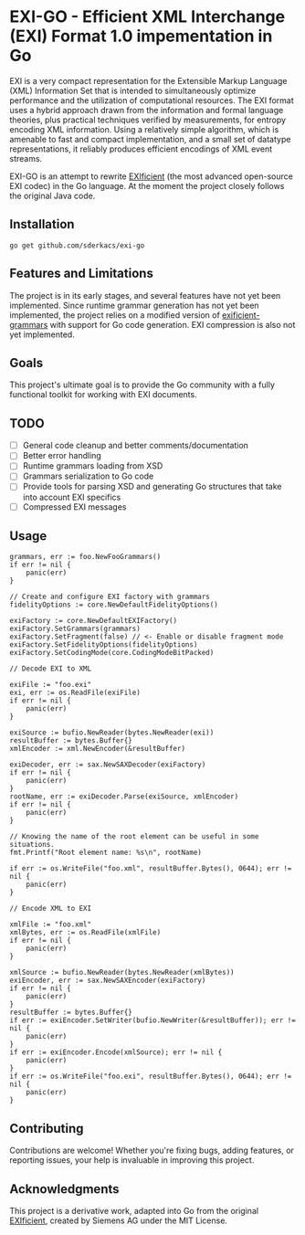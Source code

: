 # EXI-GO - Efficient XML Interchange (EXI) Format 1.0 impementation in Go

EXI is a very compact representation for the Extensible Markup Language (XML) Information Set that is intended to simultaneously optimize performance and the utilization of computational resources. The EXI format uses a hybrid approach drawn from the information and formal language theories, plus practical techniques verified by measurements, for entropy encoding XML information. Using a relatively simple algorithm, which is amenable to fast and compact implementation, and a small set of datatype representations, it reliably produces efficient encodings of XML event streams.

EXI-GO is an attempt to rewrite [EXIficient](https://github.com/EXIficient) (the most advanced open-source EXI codec) in the Go language. At the moment the project closely follows the original Java code.

## Installation

```
go get github.com/sderkacs/exi-go
```

## Features and Limitations

The project is in its early stages, and several features have not yet been implemented. Since runtime grammar generation has not yet been implemented, the project relies on a modified version of [exificient-grammars](https://github.com/sderkacs/exificient-grammars) with support for Go code generation. EXI compression is also not yet implemented.

## Goals

This project's ultimate goal is to provide the Go community with a fully functional toolkit for working with EXI documents.

## TODO

- [ ] General code cleanup and better comments/documentation
- [ ] Better error handling
- [ ] Runtime grammars loading from XSD
- [ ] Grammars serialization to Go code
- [ ] Provide tools for parsing XSD and generating Go structures that take into account EXI specifics
- [ ] Compressed EXI messages

## Usage

```
grammars, err := foo.NewFooGrammars()
if err != nil {
    panic(err)
}

// Create and configure EXI factory with grammars
fidelityOptions := core.NewDefaultFidelityOptions()

exiFactory := core.NewDefaultEXIFactory()
exiFactory.SetGrammars(grammars)
exiFactory.SetFragment(false) // <- Enable or disable fragment mode
exiFactory.SetFidelityOptions(fidelityOptions)
exiFactory.SetCodingMode(core.CodingModeBitPacked)

// Decode EXI to XML

exiFile := "foo.exi"
exi, err := os.ReadFile(exiFile)
if err != nil {
    panic(err)
}

exiSource := bufio.NewReader(bytes.NewReader(exi))
resultBuffer := bytes.Buffer{}
xmlEncoder := xml.NewEncoder(&resultBuffer)

exiDecoder, err := sax.NewSAXDecoder(exiFactory)
if err != nil {
    panic(err)
}
rootName, err := exiDecoder.Parse(exiSource, xmlEncoder)
if err != nil {
    panic(err)
}

// Knowing the name of the root element can be useful in some situations.
fmt.Printf("Root element name: %s\n", rootName) 

if err := os.WriteFile("foo.xml", resultBuffer.Bytes(), 0644); err != nil {
    panic(err)
}

// Encode XML to EXI

xmlFile := "foo.xml"
xmlBytes, err := os.ReadFile(xmlFile)
if err != nil {
    panic(err)
}

xmlSource := bufio.NewReader(bytes.NewReader(xmlBytes))
exiEncoder, err := sax.NewSAXEncoder(exiFactory)
if err != nil {
    panic(err)
}
resultBuffer := bytes.Buffer{}
if err := exiEncoder.SetWriter(bufio.NewWriter(&resultBuffer)); err != nil {
    panic(err)
}
if err := exiEncoder.Encode(xmlSource); err != nil {
    panic(err)
}
if err := os.WriteFile("foo.exi", resultBuffer.Bytes(), 0644); err != nil {
    panic(err)
}
```

## Contributing

Contributions are welcome! Whether you're fixing bugs, adding features, or reporting issues, your help is invaluable in improving this project.

## Acknowledgments

This project is a derivative work, adapted into Go from the original [EXIficient](https://github.com/EXIficient), created by Siemens AG under the MIT License.
